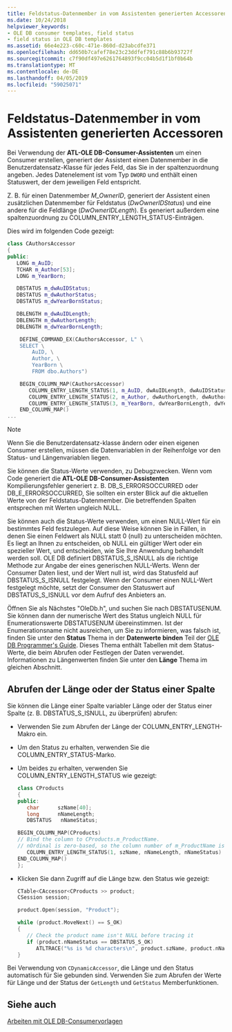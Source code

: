 ```yaml
---
title: Feldstatus-Datenmember in vom Assistenten generierten Accessoren
ms.date: 10/24/2018
helpviewer_keywords:
- OLE DB consumer templates, field status
- field status in OLE DB templates
ms.assetid: 66e4e223-c60c-471e-860d-d23abcdfe371
ms.openlocfilehash: dd650b7cafef78e23c23ddfef791c88b6b93727f
ms.sourcegitcommit: c7f90df497e6261764893f9cc04b5d1f1bf0b64b
ms.translationtype: MT
ms.contentlocale: de-DE
ms.lasthandoff: 04/05/2019
ms.locfileid: "59025071"
---
```

# <a name="field-status-data-members-in-wizard-generated-accessors"></a>Feldstatus-Datenmember in vom Assistenten generierten Accessoren

Bei Verwendung der **ATL-OLE DB-Consumer-Assistenten** um einen Consumer erstellen, generiert der Assistent einen Datenmember in die Benutzerdatensatz-Klasse für jedes Feld, das Sie in der spaltenzuordnung angeben. Jedes Datenelement ist vom Typ `DWORD` und enthält einen Statuswert, der dem jeweiligen Feld entspricht.

Z. B. für einen Datenmember *M_OwnerID*, generiert der Assistent einen zusätzlichen Datenmember für Feldstatus (*DwOwnerIDStatus*) und eine andere für die Feldlänge (*DwOwnerIDLength*). Es generiert außerdem eine spaltenzuordnung zu COLUMN_ENTRY_LENGTH_STATUS-Einträgen.

Dies wird im folgenden Code gezeigt:

```cpp
class CAuthorsAccessor
{
public:
   LONG m_AuID;
   TCHAR m_Author[53];
   LONG m_YearBorn;

   DBSTATUS m_dwAuIDStatus;
   DBSTATUS m_dwAuthorStatus;
   DBSTATUS m_dwYearBornStatus;

   DBLENGTH m_dwAuIDLength;
   DBLENGTH m_dwAuthorLength;
   DBLENGTH m_dwYearBornLength;

    DEFINE_COMMAND_EX(CAuthorsAccessor, L" \
    SELECT \
        AuID, \
        Author, \
        YearBorn \
        FROM dbo.Authors")

    BEGIN_COLUMN_MAP(CAuthorsAccessor)
       COLUMN_ENTRY_LENGTH_STATUS(1, m_AuID, dwAuIDLength, dwAuIDStatus)
       COLUMN_ENTRY_LENGTH_STATUS(2, m_Author, dwAuthorLength, dwAuthorStatus)
       COLUMN_ENTRY_LENGTH_STATUS(3, m_YearBorn, dwYearBornLength, dwYearBornStatus)
    END_COLUMN_MAP()
...
```

> [!NOTE]
> Wenn Sie die Benutzerdatensatz-klasse ändern oder einen eigenen Consumer erstellen, müssen die Datenvariablen in der Reihenfolge vor den Status- und Längenvariablen liegen.

Sie können die Status-Werte verwenden, zu Debugzwecken. Wenn vom Code generiert die **ATL-OLE DB-Consumer-Assistenten** Kompilierungsfehler generiert z. B. DB_S_ERRORSOCCURRED oder DB_E_ERRORSOCCURRED, Sie sollten ein erster Blick auf die aktuellen Werte von der Feldstatus-Datenmember. Die betreffenden Spalten entsprechen mit Werten ungleich NULL.

Sie können auch die Status-Werte verwenden, um einen NULL-Wert für ein bestimmtes Feld festzulegen. Auf diese Weise können Sie in Fällen, in denen Sie einen Feldwert als NULL statt 0 (null) zu unterscheiden möchten. Es liegt an Ihnen zu entscheiden, ob NULL ein gültiger Wert oder ein spezieller Wert, und entscheiden, wie Sie Ihre Anwendung behandelt werden soll. OLE DB definiert DBSTATUS_S_ISNULL als die richtige Methode zur Angabe der eines generischen NULL-Werts. Wenn der Consumer Daten liest, und der Wert null ist, wird das Statusfeld auf DBSTATUS_S_ISNULL festgelegt. Wenn der Consumer einen NULL-Wert festgelegt möchte, setzt der Consumer den Statuswert auf DBSTATUS_S_ISNULL vor dem Aufruf des Anbieters an.

Öffnen Sie als Nächstes "OleDb.h", und suchen Sie nach DBSTATUSENUM. Sie können dann der numerische Wert des Status ungleich NULL für Enumerationswerte DBSTATUSENUM übereinstimmen. Ist der Enumerationsname nicht ausreichen, um Sie zu informieren, was falsch ist, finden Sie unter den **Status** Thema in der **Datenwerte binden** Teil der [OLE DB Programmer's Guide](/sql/connect/oledb/ole-db/oledb-driver-for-sql-server-programming). Dieses Thema enthält Tabellen mit dem Status-Werte, die beim Abrufen oder Festlegen der Daten verwendet. Informationen zu Längenwerten finden Sie unter den **Länge** Thema im gleichen Abschnitt.

## <a name="retrieving-the-length-or-status-of-a-column"></a>Abrufen der Länge oder der Status einer Spalte

Sie können die Länge einer Spalte variabler Länge oder der Status einer Spalte (z. B. DBSTATUS_S_ISNULL, zu überprüfen) abrufen:

- Verwenden Sie zum Abrufen der Länge der COLUMN_ENTRY_LENGTH-Makro ein.

- Um den Status zu erhalten, verwenden Sie die COLUMN_ENTRY_STATUS-Marko.

- Um beides zu erhalten, verwenden Sie COLUMN_ENTRY_LENGTH_STATUS wie gezeigt:

    ```cpp
    class CProducts
    {
    public:
       char      szName[40];
       long      nNameLength;
       DBSTATUS   nNameStatus;

    BEGIN_COLUMN_MAP(CProducts)
    // Bind the column to CProducts.m_ProductName.
    // nOrdinal is zero-based, so the column number of m_ProductName is 1.
       COLUMN_ENTRY_LENGTH_STATUS(1, szName, nNameLength, nNameStatus)
    END_COLUMN_MAP()
    };
    ```

- Klicken Sie dann Zugriff auf die Länge bzw. den Status wie gezeigt:

    ```cpp
    CTable<CAccessor<CProducts >> product;
    CSession session;

    product.Open(session, "Product");

    while (product.MoveNext() == S_OK)
    {
       // Check the product name isn't NULL before tracing it
       if (product.nNameStatus == DBSTATUS_S_OK)
          ATLTRACE("%s is %d characters\n", product.szName, product.nNameLength);
    }
    ```

Bei Verwendung von `CDynamicAccessor`, die Länge und den Status automatisch für Sie gebunden sind. Verwenden Sie zum Abrufen der Werte für Länge und der Status der `GetLength` und `GetStatus` Memberfunktionen.

## <a name="see-also"></a>Siehe auch

[Arbeiten mit OLE DB-Consumervorlagen](../../data/oledb/working-with-ole-db-consumer-templates.md)